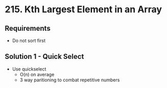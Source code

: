 # 215. Kth Largest Element in an Array

## Requirements

- Do not sort first

## Solution 1 - Quick Select

- Use quickselect
  - O(n) on average
  - 3 way paritioning to combat repetitive numbers
